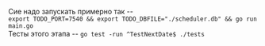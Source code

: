 Сие надо запускать примерно так --  
`export TODO_PORT=7540 && export TODO_DBFILE="./scheduler.db" && go run main.go`  
Тесты этого этапа --
`go test -run ^TestNextDate$ ./tests`